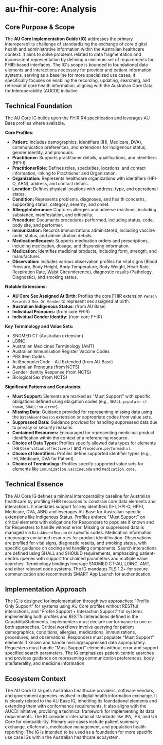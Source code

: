 # au-fhir-core: Analysis

## Core Purpose & Scope

The **AU Core Implementation Guide (IG)** addresses the primary interoperability challenge of standardizing the exchange of core digital health and administrative information within the Australian healthcare context. It aims to solve problems related to data fragmentation and inconsistent representation by defining a minimum set of requirements for FHIR-based interfaces. The IG's scope is bounded to foundational data elements and interactions necessary for provider and patient information systems, serving as a baseline for more specialized use cases. It specifically focuses on enabling the recording, updating, searching, and retrieval of core health information, aligning with the Australian Core Data for Interoperability (AUCDI) initiative.

## Technical Foundation

The AU Core IG builds upon the FHIR R4 specification and leverages AU Base profiles where available.

**Core Profiles:**

-   **Patient:** Includes demographics, identifiers (IHI, Medicare, DVA), communication preferences, and extensions for indigenous status, gender identity, and pronouns.
-   **Practitioner:** Supports practitioner details, qualifications, and identifiers (HPI-I).
-   **PractitionerRole:** Defines roles, specialties, locations, and contact information, linking to Practitioner and Organization.
-   **Organization:** Represents healthcare organizations with identifiers (HPI-O, ABN), address, and contact details.
-   **Location:** Defines physical locations with address, type, and operational status.
-   **Condition:** Represents problems, diagnoses, and health concerns, supporting status, category, severity, and onset.
-   **AllergyIntolerance:** Captures allergies and adverse reactions, including substance, manifestation, and criticality.
-   **Procedure:** Documents procedures performed, including status, code, body site, and performer.
-   **Immunization:** Records immunizations administered, including vaccine code, status, and administration details.
-   **MedicationRequest:** Supports medication orders and prescriptions, including medication, dosage, and dispensing information.
-   **Medication:** Identifies medicinal products, including form, strength, and manufacturer.
-   **Observation:** Includes various observation profiles for vital signs (Blood Pressure, Body Height, Body Temperature, Body Weight, Heart Rate, Respiration Rate, Waist Circumference), diagnostic results (Pathology, Diagnostic), and smoking status.

**Notable Extensions:**

-   **AU Core Sex Assigned At Birth:** Profiles the core FHIR extension `Person Recorded Sex Or Gender` to represent sex assigned at birth.
-   **Australian Indigenous Status:** (from AU Base)
-   **Individual Pronouns:** (from core FHIR)
-   **Individual Gender Identity:** (from core FHIR)

**Key Terminology and Value Sets:**

-   SNOMED CT (Australian extension)
-   LOINC
-   Australian Medicines Terminology (AMT)
-   Australian Immunisation Register Vaccine Codes
-   PBS Item Codes
-   ActEncounterCode - AU Extended (from AU Base)
-   Australian Pronouns (from NCTS)
-   Gender Identity Response (from NCTS)
-   Biological Sex (from NCTS)

**Significant Patterns and Constraints:**

-   **Must Support:** Elements are marked as "Must Support" with specific obligations defined using obligation codes (e.g., `SHALL:populate-if-known`, `SHALL:no-error`).
-   **Missing Data:** Guidance provided for representing missing data using the `DataAbsentReason` extension or appropriate codes from value sets.
-   **Suppressed Data:** Guidance provided for handling suppressed data due to privacy or security reasons.
-   **Contained Resources:** Encouraged for representing medicinal product identification within the context of a referencing resource.
-   **Choice of Data Types:** Profiles specify allowed data types for elements like `Observation.effective[x]` and `Procedure.performed[x]`.
-   **Choice of Identifiers:** Profiles define supported identifier types (e.g., IHI, Medicare, DVA for Patient).
-   **Choice of Terminology:** Profiles specify supported value sets for elements like `Immunization.vaccineCode` and `Medication.code`.

## Technical Essence

The AU Core IG defines a minimal interoperability baseline for Australian healthcare by profiling FHIR resources to constrain core data elements and interactions. It mandates support for key identifiers (IHI, HPI-O, HPI-I, Medicare, DVA, ABN) and leverages AU Base for Australian-specific extensions like Indigenous Status.  Profiles enforce "Must Support" on critical elements with obligations for Responders to populate if known and for Requesters to handle without error.  Missing or suppressed data is managed via `DataAbsentReason` or specific codes.  Medication information encourages contained resources for product identification.  Observations are profiled for vital signs, diagnostic results, and smoking status, with specific guidance on coding and handling components.  Search interactions are defined using SHALL and SHOULD requirements, emphasizing patient-centric queries with support for chained parameters and multiple value searches.  Terminology bindings leverage SNOMED CT-AU, LOINC, AMT, and other relevant code systems. The IG mandates TLS 1.2+ for secure communication and recommends SMART App Launch for authentication.

## Implementation Approach

The IG is designed for implementation through two approaches: "Profile Only Support" for systems using AU Core profiles without RESTful interactions, and "Profile Support + Interaction Support" for systems implementing both profiles and RESTful interactions defined in the CapabilityStatements. Implementers must declare conformance to one or both approaches. Critical workflows involve querying for patient demographics, conditions, allergies, medications, immunizations, procedures, and observations. Responders must populate "Must Support" elements if known and handle missing/suppressed data appropriately. Requesters must handle "Must Support" elements without error and support specified search parameters. The IG emphasizes patient-centric searches and provides guidance on representing communication preferences, body site/laterality, and medicine information.

## Ecosystem Context

The AU Core IG targets Australian healthcare providers, software vendors, and government agencies involved in digital health information exchange. It is closely related to the AU Base IG, inheriting its foundational elements and extending them with conformance requirements. It also aligns with the AUCDI initiative, providing a technical framework for implementing its data requirements. The IG considers international standards like IPA, IPS, and US Core for compatibility. Primary use cases include patient summary exchange, eReferrals, medication management, and population health reporting. The IG is intended to be used as a foundation for more specific use case IGs within the Australian healthcare ecosystem.
